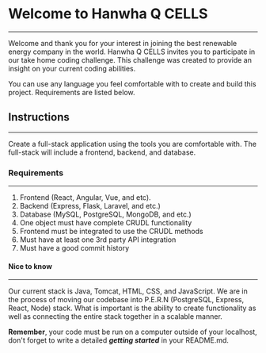 # Welcome to Hanwha Q CELLS

____________________________

Welcome and thank you for your interest in joining the best renewable energy company in the world. Hanwha Q CELLS invites you to participate in our take home coding challenge. This challenge was created to provide an insight on your current coding abilities.

You can use any language you feel comfortable with to create and build this project. Requirements are listed below.

## Instructions

____________________________

Create a full-stack application using the tools you are comfortable with. The full-stack will include a frontend, backend, and database.

### Requirements

____________________________

1. Frontend (React, Angular, Vue, and etc).
2. Backend (Express, Flask, Laravel, and etc.)
3. Database (MySQL, PostgreSQL, MongoDB, and etc.)
4. One object must have complete CRUDL functionality
5. Frontend must be integrated to use the CRUDL methods
6. Must have at least one 3rd party API integration
7. Must have a good commit history

#### Nice to know

____________________________

Our current stack is Java, Tomcat, HTML, CSS, and JavaScript. We are in the process of moving our codebase into P.E.R.N (PostgreSQL, Express, React, Node) stack. What is important is the ability to create functionality as well as connecting the entire stack together in a scalable manner.

**Remember**, your code must be run on a computer outside of your localhost, don't forget to write a detailed ***getting started*** in your README.md.
